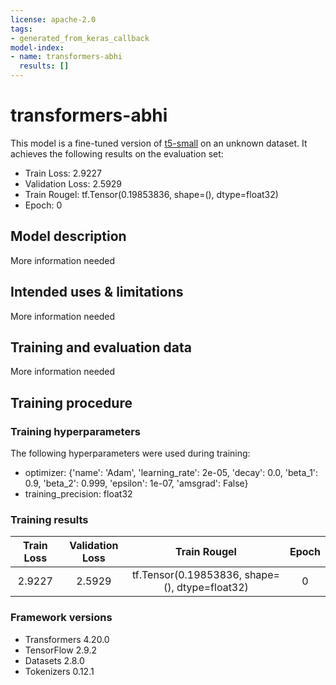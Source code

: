```yaml
---
license: apache-2.0
tags:
- generated_from_keras_callback
model-index:
- name: transformers-abhi
  results: []
---
```


<!-- This model card has been generated automatically according to the information Keras had access to. You should
probably proofread and complete it, then remove this comment. -->

# transformers-abhi

This model is a fine-tuned version of [t5-small](https://huggingface.co/t5-small) on an unknown dataset.
It achieves the following results on the evaluation set:
- Train Loss: 2.9227
- Validation Loss: 2.5929
- Train Rougel: tf.Tensor(0.19853836, shape=(), dtype=float32)
- Epoch: 0

## Model description

More information needed

## Intended uses & limitations

More information needed

## Training and evaluation data

More information needed

## Training procedure

### Training hyperparameters

The following hyperparameters were used during training:
- optimizer: {'name': 'Adam', 'learning_rate': 2e-05, 'decay': 0.0, 'beta_1': 0.9, 'beta_2': 0.999, 'epsilon': 1e-07, 'amsgrad': False}
- training_precision: float32

### Training results

| Train Loss | Validation Loss | Train Rougel                                   | Epoch |
|:----------:|:---------------:|:----------------------------------------------:|:-----:|
| 2.9227     | 2.5929          | tf.Tensor(0.19853836, shape=(), dtype=float32) | 0     |


### Framework versions

- Transformers 4.20.0
- TensorFlow 2.9.2
- Datasets 2.8.0
- Tokenizers 0.12.1
